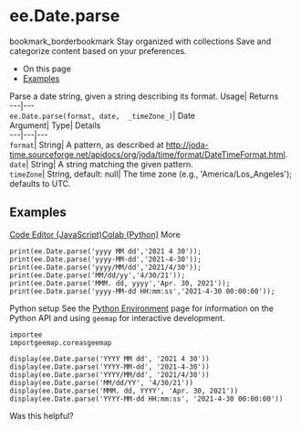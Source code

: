  
#  ee.Date.parse
bookmark_borderbookmark Stay organized with collections  Save and categorize content based on your preferences.
  * On this page
  * [Examples](https://developers.google.com/earth-engine/apidocs/ee-date-parse#examples)


Parse a date string, given a string describing its format. 
Usage| Returns  
---|---  
`ee.Date.parse(format, date,  _timeZone_)`| Date  
Argument| Type| Details  
---|---|---  
`format`| String| A pattern, as described at http://joda-time.sourceforge.net/apidocs/org/joda/time/format/DateTimeFormat.html.  
`date`| String| A string matching the given pattern.  
`timeZone`| String, default: null| The time zone (e.g., 'America/Los_Angeles'); defaults to UTC.  
## Examples
[Code Editor (JavaScript)](https://developers.google.com/earth-engine/apidocs/ee-date-parse#code-editor-javascript-sample)[Colab (Python)](https://developers.google.com/earth-engine/apidocs/ee-date-parse#colab-python-sample) More
```
print(ee.Date.parse('yyyy MM dd','2021 4 30'));
print(ee.Date.parse('yyyy-MM-dd','2021-4-30'));
print(ee.Date.parse('yyyy/MM/dd','2021/4/30'));
print(ee.Date.parse('MM/dd/yy','4/30/21'));
print(ee.Date.parse('MMM. dd, yyyy','Apr. 30, 2021'));
print(ee.Date.parse('yyyy-MM-dd HH:mm:ss','2021-4-30 00:00:00'));
```
Python setup
See the [ Python Environment](https://developers.google.com/earth-engine/guides/python_install) page for information on the Python API and using `geemap` for interactive development.
```
importee
importgeemap.coreasgeemap
```
```
display(ee.Date.parse('YYYY MM dd', '2021 4 30'))
display(ee.Date.parse('YYYY-MM-dd', '2021-4-30'))
display(ee.Date.parse('YYYY/MM/dd', '2021/4/30'))
display(ee.Date.parse('MM/dd/YY', '4/30/21'))
display(ee.Date.parse('MMM. dd, YYYY', 'Apr. 30, 2021'))
display(ee.Date.parse('YYYY-MM-dd HH:mm:ss', '2021-4-30 00:00:00'))
```

Was this helpful?
